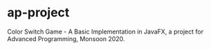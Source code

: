 # ap-project
Color Switch Game - A Basic Implementation in JavaFX, a project for Advanced Programming, Monsoon 2020.
